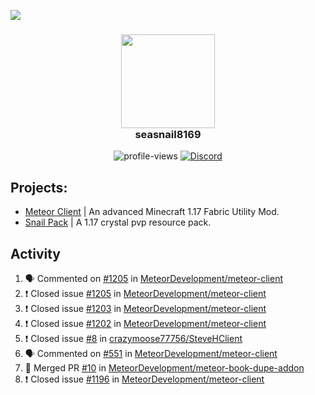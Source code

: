 ![](https://hit.yhype.me/github/profile?user_id=17166139)

<h3 align="center">
  <img src="https://i.ibb.co/wLWw4DD/798694-D8-9-F3-D-434-E-B7-B4-E60460-E50-B4-F.png" width="150"/><br>
  seasnail8169
</h3>

<div align="center">
  <img src="https://komarev.com/ghpvc/?username=seasnail8169" alt="profile-views"/>
  <a href="https://discord.gg/bBGQZvd"><img src="https://img.shields.io/discord/689197705683140636?logo=discord" alt="Discord"/></a>
</div>

## Projects:

- [Meteor Client](https://github.com/MeteorDevelopment) | An advanced Minecraft 1.17 Fabric Utility Mod.
- [Snail Pack](https://github.com/seasnail8169/snail-pack) | A 1.17 crystal pvp resource pack.

## Activity

<!--START_SECTION:activity-->
1. 🗣 Commented on [#1205](https://github.com/MeteorDevelopment/meteor-client/issues/1205) in [MeteorDevelopment/meteor-client](https://github.com/MeteorDevelopment/meteor-client)
2. ❗️ Closed issue [#1205](https://github.com/MeteorDevelopment/meteor-client/issues/1205) in [MeteorDevelopment/meteor-client](https://github.com/MeteorDevelopment/meteor-client)
3. ❗️ Closed issue [#1203](https://github.com/MeteorDevelopment/meteor-client/issues/1203) in [MeteorDevelopment/meteor-client](https://github.com/MeteorDevelopment/meteor-client)
4. ❗️ Closed issue [#1202](https://github.com/MeteorDevelopment/meteor-client/issues/1202) in [MeteorDevelopment/meteor-client](https://github.com/MeteorDevelopment/meteor-client)
5. ❗️ Closed issue [#8](https://github.com/crazymoose77756/SteveHClient/issues/8) in [crazymoose77756/SteveHClient](https://github.com/crazymoose77756/SteveHClient)
6. 🗣 Commented on [#551](https://github.com/MeteorDevelopment/meteor-client/issues/551) in [MeteorDevelopment/meteor-client](https://github.com/MeteorDevelopment/meteor-client)
7. 🎉 Merged PR [#10](https://github.com/MeteorDevelopment/meteor-book-dupe-addon/pull/10) in [MeteorDevelopment/meteor-book-dupe-addon](https://github.com/MeteorDevelopment/meteor-book-dupe-addon)
8. ❗️ Closed issue [#1196](https://github.com/MeteorDevelopment/meteor-client/issues/1196) in [MeteorDevelopment/meteor-client](https://github.com/MeteorDevelopment/meteor-client)
<!--END_SECTION:activity-->
